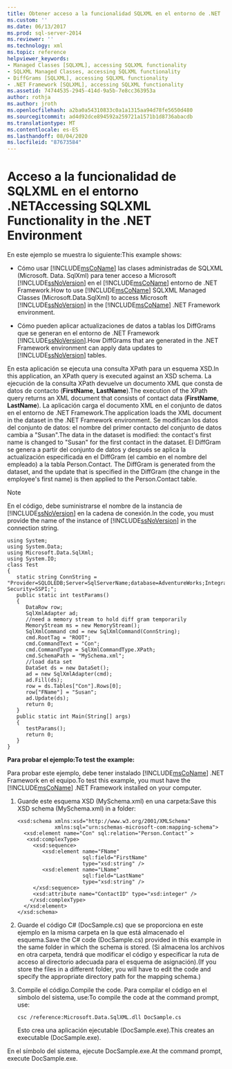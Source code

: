 ```yaml
---
title: Obtener acceso a la funcionalidad SQLXML en el entorno de .NET | Microsoft Docs
ms.custom: ''
ms.date: 06/13/2017
ms.prod: sql-server-2014
ms.reviewer: ''
ms.technology: xml
ms.topic: reference
helpviewer_keywords:
- Managed Classes [SQLXML], accessing SQLXML functionality
- SQLXML Managed Classes, accessing SQLXML functionality
- DiffGrams [SQLXML], accessing SQLXML functionality
- .NET Framework [SQLXML], accessing SQLXML functionality
ms.assetid: 74744535-2945-414d-9a5b-7e8cc363953a
author: rothja
ms.author: jroth
ms.openlocfilehash: a2ba0a54310833c0a1a1315aa94d78fe5650d480
ms.sourcegitcommit: ad4d92dce894592a259721a1571b1d8736abacdb
ms.translationtype: MT
ms.contentlocale: es-ES
ms.lasthandoff: 08/04/2020
ms.locfileid: "87673584"
---
```

# <a name="accessing-sqlxml-functionality-in-the-net-environment"></a><span data-ttu-id="dac35-102">Acceso a la funcionalidad de SQLXML en el entorno .NET</span><span class="sxs-lookup"><span data-stu-id="dac35-102">Accessing SQLXML Functionality in the .NET Environment</span></span>
  <span data-ttu-id="dac35-103">En este ejemplo se muestra lo siguiente:</span><span class="sxs-lookup"><span data-stu-id="dac35-103">This example shows:</span></span>  
  
-   <span data-ttu-id="dac35-104">Cómo usar [!INCLUDE[msCoName](../../../includes/msconame-md.md)] las clases administradas de SQLXML (Microsoft. Data. SqlXml) para tener acceso a Microsoft [!INCLUDE[ssNoVersion](../../../includes/ssnoversion-md.md)] en el [!INCLUDE[msCoName](../../../includes/msconame-md.md)] entorno de .NET Framework.</span><span class="sxs-lookup"><span data-stu-id="dac35-104">How to use [!INCLUDE[msCoName](../../../includes/msconame-md.md)] SQLXML Managed Classes (Microsoft.Data.SqlXml) to access Microsoft [!INCLUDE[ssNoVersion](../../../includes/ssnoversion-md.md)] in the [!INCLUDE[msCoName](../../../includes/msconame-md.md)] .NET Framework environment.</span></span>  
  
-   <span data-ttu-id="dac35-105">Cómo pueden aplicar actualizaciones de datos a tablas los DiffGrams que se generan en el entorno de .NET Framework [!INCLUDE[ssNoVersion](../../../includes/ssnoversion-md.md)].</span><span class="sxs-lookup"><span data-stu-id="dac35-105">How DiffGrams that are generated in the .NET Framework environment can apply data updates to [!INCLUDE[ssNoVersion](../../../includes/ssnoversion-md.md)] tables.</span></span>  
  
 <span data-ttu-id="dac35-106">En esta aplicación se ejecuta una consulta XPath para un esquema XSD.</span><span class="sxs-lookup"><span data-stu-id="dac35-106">In this application, an XPath query is executed against an XSD schema.</span></span> <span data-ttu-id="dac35-107">La ejecución de la consulta XPath devuelve un documento XML que consta de datos de contacto (**FirstName**, **LastName**).</span><span class="sxs-lookup"><span data-stu-id="dac35-107">The execution of the XPath query returns an XML document that consists of contact data (**FirstName**, **LastName**).</span></span> <span data-ttu-id="dac35-108">La aplicación carga el documento XML en el conjunto de datos en el entorno de .NET Framework.</span><span class="sxs-lookup"><span data-stu-id="dac35-108">The application loads the XML document in the dataset in the .NET Framework environment.</span></span> <span data-ttu-id="dac35-109">Se modifican los datos del conjunto de datos: el nombre del primer contacto del conjunto de datos cambia a "Susan".</span><span class="sxs-lookup"><span data-stu-id="dac35-109">The data in the dataset is modified: the contact's first name is changed to "Susan" for the first contact in the dataset.</span></span> <span data-ttu-id="dac35-110">El DiffGram se genera a partir del conjunto de datos y después se aplica la actualización especificada en el DiffGram (el cambio en el nombre del empleado) a la tabla Person.Contact. </span><span class="sxs-lookup"><span data-stu-id="dac35-110">The DiffGram is generated from the dataset, and the update that is specified in the DiffGram (the change in the employee's first name) is then applied to the Person.Contact table.</span></span>  
  
> [!NOTE]  
>  <span data-ttu-id="dac35-111">En el código, debe suministrarse el nombre de la instancia de [!INCLUDE[ssNoVersion](../../../includes/ssnoversion-md.md)] en la cadena de conexión.</span><span class="sxs-lookup"><span data-stu-id="dac35-111">In the code, you must provide the name of the instance of [!INCLUDE[ssNoVersion](../../../includes/ssnoversion-md.md)] in the connection string.</span></span>  
  
```  
using System;  
using System.Data;  
using Microsoft.Data.SqlXml;  
using System.IO;  
class Test  
{  
   static string ConnString = "Provider=SQLOLEDB;Server=SqlServerName;database=AdventureWorks;Integrated Security=SSPI;";  
   public static int testParams()  
   {  
      DataRow row;  
      SqlXmlAdapter ad;  
      //need a memory stream to hold diff gram temporarily  
      MemoryStream ms = new MemoryStream();  
      SqlXmlCommand cmd = new SqlXmlCommand(ConnString);  
      cmd.RootTag = "ROOT";  
      cmd.CommandText = "Con";  
      cmd.CommandType = SqlXmlCommandType.XPath;  
      cmd.SchemaPath = "MySchema.xml";  
      //load data set  
      DataSet ds = new DataSet();  
      ad = new SqlXmlAdapter(cmd);  
      ad.Fill(ds);  
      row = ds.Tables["Con"].Rows[0];  
      row["FName"] = "Susan";  
      ad.Update(ds);  
      return 0;  
   }  
   public static int Main(String[] args)  
   {  
      testParams();  
      return 0;  
   }  
}  
```  
  
 <span data-ttu-id="dac35-112">**Para probar el ejemplo:**</span><span class="sxs-lookup"><span data-stu-id="dac35-112">**To test the example:**</span></span>  
  
 <span data-ttu-id="dac35-113">Para probar este ejemplo, debe tener instalado [!INCLUDE[msCoName](../../../includes/msconame-md.md)] .NET Framework en el equipo.</span><span class="sxs-lookup"><span data-stu-id="dac35-113">To test this example, you must have the [!INCLUDE[msCoName](../../../includes/msconame-md.md)] .NET Framework installed on your computer.</span></span>  
  
1.  <span data-ttu-id="dac35-114">Guarde este esquema XSD (MySchema.xml) en una carpeta:</span><span class="sxs-lookup"><span data-stu-id="dac35-114">Save this XSD schema (MySchema.xml) in a folder:</span></span>  
  
    ```  
    <xsd:schema xmlns:xsd="http://www.w3.org/2001/XMLSchema"  
                xmlns:sql="urn:schemas-microsoft-com:mapping-schema">  
      <xsd:element name="Con" sql:relation="Person.Contact" >  
       <xsd:complexType>  
         <xsd:sequence>  
            <xsd:element name="FName"    
                         sql:field="FirstName"   
                         type="xsd:string" />   
            <xsd:element name="LName"    
                         sql:field="LastName"    
                         type="xsd:string" />  
         </xsd:sequence>  
         <xsd:attribute name="ContactID" type="xsd:integer" />  
        </xsd:complexType>  
      </xsd:element>  
    </xsd:schema>  
    ```  
  
2.  <span data-ttu-id="dac35-115">Guarde el código C# (DocSample.cs) que se proporciona en este ejemplo en la misma carpeta en la que está almacenado el esquema.</span><span class="sxs-lookup"><span data-stu-id="dac35-115">Save the C# code (DocSample.cs) provided in this example in the same folder in which the schema is stored.</span></span> <span data-ttu-id="dac35-116">(Si almacena los archivos en otra carpeta, tendrá que modificar el código y especificar la ruta de acceso al directorio adecuada para el esquema de asignación).</span><span class="sxs-lookup"><span data-stu-id="dac35-116">(If you store the files in a different folder, you will have to edit the code and specify the appropriate directory path for the mapping schema.)</span></span>  
  
3.  <span data-ttu-id="dac35-117">Compile el código.</span><span class="sxs-lookup"><span data-stu-id="dac35-117">Compile the code.</span></span> <span data-ttu-id="dac35-118">Para compilar el código en el símbolo del sistema, use:</span><span class="sxs-lookup"><span data-stu-id="dac35-118">To compile the code at the command prompt, use:</span></span>  
  
    ```  
    csc /reference:Microsoft.Data.SqlXML.dll DocSample.cs  
    ```  
  
     <span data-ttu-id="dac35-119">Esto crea una aplicación ejecutable (DocSample.exe).</span><span class="sxs-lookup"><span data-stu-id="dac35-119">This creates an executable (DocSample.exe).</span></span>  
  
 <span data-ttu-id="dac35-120">En el símbolo del sistema, ejecute DocSample.exe.</span><span class="sxs-lookup"><span data-stu-id="dac35-120">At the command prompt, execute DocSample.exe.</span></span>  
  
  
